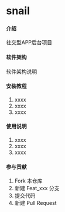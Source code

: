 # snail

#### 介绍
社交型APP后台项目

#### 软件架构
软件架构说明


#### 安装教程

1.  xxxx
2.  xxxx
3.  xxxx
 
#### 使用说明

1.  xxxx
2.  xxxx
3.  xxxx

#### 参与贡献

1.  Fork 本仓库
2.  新建 Feat_xxx 分支
3.  提交代码
4.  新建 Pull Request
